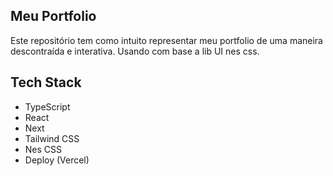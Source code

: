 ## Meu Portfolio

Este repositório tem como intuito representar meu portfolio de uma maneira descontraída e interativa. Usando com base a lib UI nes css.

## Tech Stack

- TypeScript
- React
- Next
- Tailwind CSS
- Nes CSS
- Deploy (Vercel)
